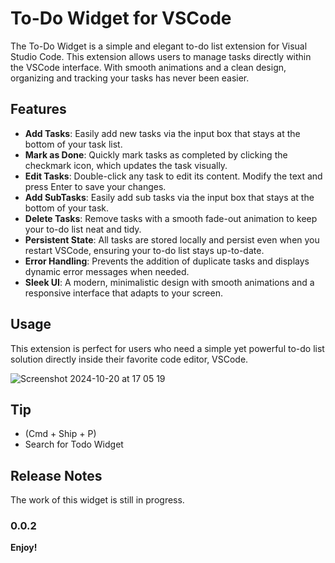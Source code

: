 # To-Do Widget for VSCode

The To-Do Widget is a simple and elegant to-do list extension for Visual Studio Code. This extension allows users to manage tasks directly within the VSCode interface. With smooth animations and a clean design, organizing and tracking your tasks has never been easier.

## Features

- **Add Tasks**: Easily add new tasks via the input box that stays at the bottom of your task list.
- **Mark as Done**: Quickly mark tasks as completed by clicking the checkmark icon, which updates the task visually.
- **Edit Tasks**: Double-click any task to edit its content. Modify the text and press Enter to save your changes.
- **Add SubTasks**: Easily add sub tasks via the input box that stays at the bottom of your task.
- **Delete Tasks**: Remove tasks with a smooth fade-out animation to keep your to-do list neat and tidy.
- **Persistent State**: All tasks are stored locally and persist even when you restart VSCode, ensuring your to-do list stays up-to-date.
- **Error Handling**: Prevents the addition of duplicate tasks and displays dynamic error messages when needed.
- **Sleek UI**: A modern, minimalistic design with smooth animations and a responsive interface that adapts to your screen.

## Usage
This extension is perfect for users who need a simple yet powerful to-do list solution directly inside their favorite code editor, VSCode.

![Screenshot 2024-10-20 at 17 05 19](https://github.com/user-attachments/assets/8a43da2f-90cd-49f2-994f-b447e064f997)

## Tip

- (Cmd + Ship + P)
- Search for Todo Widget
  
## Release Notes

The work of this widget is still in progress.

### 0.0.2


**Enjoy!**
